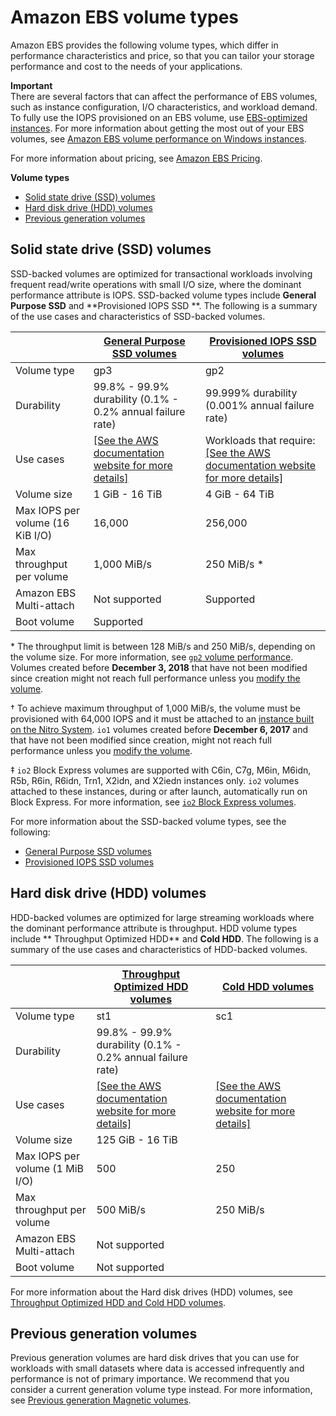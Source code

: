 # Amazon EBS volume types<a name="ebs-volume-types"></a>

Amazon EBS provides the following volume types, which differ in performance characteristics and price, so that you can tailor your storage performance and cost to the needs of your applications\. 

**Important**  
There are several factors that can affect the performance of EBS volumes, such as instance configuration, I/O characteristics, and workload demand\. To fully use the IOPS provisioned on an EBS volume, use [EBS\-optimized instances](ebs-optimized.md)\. For more information about getting the most out of your EBS volumes, see [Amazon EBS volume performance on Windows instances](EBSPerformance.md)\.

For more information about pricing, see [Amazon EBS Pricing](http://aws.amazon.com/ebs/pricing/)\.

**Volume types**
+ [Solid state drive \(SSD\) volumes](#vol-type-ssd)
+ [Hard disk drive \(HDD\) volumes](#vol-type-hdd)
+ [Previous generation volumes](#vol-type-prev)

## Solid state drive \(SSD\) volumes<a name="vol-type-ssd"></a>

SSD\-backed volumes are optimized for transactional workloads involving frequent read/write operations with small I/O size, where the dominant performance attribute is IOPS\. SSD\-backed volume types include **General Purpose SSD** and **Provisioned IOPS SSD **\. The following is a summary of the use cases and characteristics of SSD\-backed volumes\.


|  | [General Purpose SSD volumes](general-purpose.md) | [Provisioned IOPS SSD volumes](provisioned-iops.md) | 
| --- | --- | --- | 
| Volume type | gp3 | gp2 | io2 Block Express ‡ | io2      | io1 | 
| Durability | 99\.8% \- 99\.9% durability \(0\.1% \- 0\.2% annual failure rate\) | 99\.999% durability \(0\.001% annual failure rate\) | 99\.8% \- 99\.9% durability \(0\.1% \- 0\.2% annual failure rate\) | 
| Use cases |  [\[See the AWS documentation website for more details\]](http://docs.aws.amazon.com/AWSEC2/latest/WindowsGuide/ebs-volume-types.html)  |  Workloads that require: [\[See the AWS documentation website for more details\]](http://docs.aws.amazon.com/AWSEC2/latest/WindowsGuide/ebs-volume-types.html)  |  [\[See the AWS documentation website for more details\]](http://docs.aws.amazon.com/AWSEC2/latest/WindowsGuide/ebs-volume-types.html)  | 
| Volume size | 1 GiB \- 16 TiB  | 4 GiB \- 64 TiB | 4 GiB \- 16 TiB  | 
| Max IOPS per volume \(16 KiB I/O\) | 16,000 | 256,000 | 64,000 † | 
| Max throughput per volume | 1,000 MiB/s | 250 MiB/s \* | 4,000 MiB/s | 1,000 MiB/s † | 
| Amazon EBS Multi\-attach | Not supported | Supported | 
| Boot volume | Supported | 

\* The throughput limit is between 128 MiB/s and 250 MiB/s, depending on the volume size\. For more information, see [`gp2` volume performance](general-purpose.md#gp2-performance)\. Volumes created before **December 3, 2018** that have not been modified since creation might not reach full performance unless you [modify the volume](ebs-modify-volume.md)\.

† To achieve maximum throughput of 1,000 MiB/s, the volume must be provisioned with 64,000 IOPS and it must be attached to an [instance built on the Nitro System](instance-types.md#ec2-nitro-instances)\. `io1` volumes created before **December 6, 2017** and that have not been modified since creation, might not reach full performance unless you [modify the volume](ebs-modify-volume.md)\.

‡ `io2` Block Express volumes are supported with C6in, C7g, M6in, M6idn, R5b, R6in, R6idn, Trn1, X2idn, and X2iedn instances only\. `io2` volumes attached to these instances, during or after launch, automatically run on Block Express\. For more information, see [`io2` Block Express volumes](provisioned-iops.md#io2-block-express)\.

For more information about the SSD\-backed volume types, see the following:
+ [General Purpose SSD volumes](general-purpose.md)
+ [Provisioned IOPS SSD volumes](provisioned-iops.md)

## Hard disk drive \(HDD\) volumes<a name="vol-type-hdd"></a>

HDD\-backed volumes are optimized for large streaming workloads where the dominant performance attribute is throughput\. HDD volume types include ** Throughput Optimized HDD** and **Cold HDD**\. The following is a summary of the use cases and characteristics of HDD\-backed volumes\.


|  | [Throughput Optimized HDD volumes](hdd-vols.md#EBSVolumeTypes_st1) | [Cold HDD volumes](hdd-vols.md#EBSVolumeTypes_sc1) | 
| --- | --- | --- | 
| Volume type | st1 | sc1 | 
| Durability | 99\.8% \- 99\.9% durability \(0\.1% \- 0\.2% annual failure rate\) | 
| Use cases |  [\[See the AWS documentation website for more details\]](http://docs.aws.amazon.com/AWSEC2/latest/WindowsGuide/ebs-volume-types.html)  |  [\[See the AWS documentation website for more details\]](http://docs.aws.amazon.com/AWSEC2/latest/WindowsGuide/ebs-volume-types.html)  | 
| Volume size | 125 GiB \- 16 TiB | 
| Max IOPS per volume \(1 MiB I/O\) | 500 | 250 | 
| Max throughput per volume | 500 MiB/s | 250 MiB/s | 
| Amazon EBS Multi\-attach | Not supported | 
| Boot volume | Not supported | 

For more information about the Hard disk drives \(HDD\) volumes, see [Throughput Optimized HDD and Cold HDD volumes](hdd-vols.md)\.

## Previous generation volumes<a name="vol-type-prev"></a>

Previous generation volumes are hard disk drives that you can use for workloads with small datasets where data is accessed infrequently and performance is not of primary importance\. We recommend that you consider a current generation volume type instead\. For more information, see [Previous generation Magnetic volumes](EBSVolumeTypes_standard.md)\.